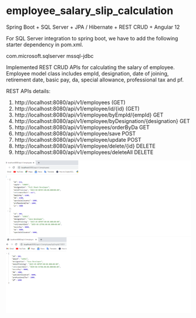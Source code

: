 # employee_salary_slip_calculation
Spring Boot + SQL Server + JPA / Hibernate + REST CRUD + Angular 12

For SQL Server integration to spring boot, we have to add the following starter dependency in pom.xml.

 <dependency>
      <groupId>com.microsoft.sqlserver</groupId>
      <artifactId>mssql-jdbc</artifactId> 
  </dependency>


Implemented REST CRUD APIs for calculating the salary of employee. Employee model class includes empId, designation, date of joining, retirement date, basic pay, da, special allowance, professional tax and pf.

REST APIs details:
1. http://localhost:8080/api/v1/employees (GET)
2. http://localhost:8080/api/v1/employee/id/{id} (GET)
3. http://localhost:8080/api/v1/employee/byEmpId/{empId} GET
4. http://localhost:8080/api/v1/employee/byDesignation/{designation} GET
5. http://localhost:8080/api/v1/employees/orderByDa GET
6. http://localhost:8080/api/v1/employee/save POST
7. http://localhost:8080/api/v1/employee/update POST
8. http://localhost:8080/api/v1/employee/delete/{id} DELETE
9. http://localhost:8080/api/v1/employees/deleteAll DELETE


<img src="/assets/getAllEmployees_api.png" alt="Get All Employees API" title="Get All Employees API">
<img src="/assets/getEmployeeByEmpId_api.png" alt="Get Employee By EmpId API" title="Get Employee By EmpId API">

